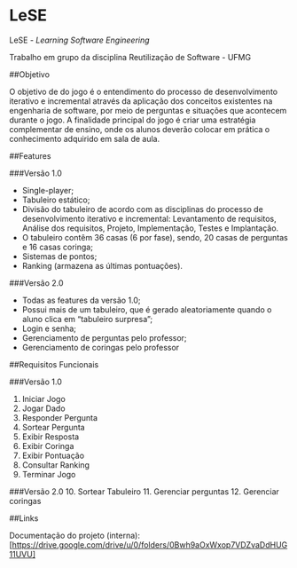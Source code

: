 # LeSE

LeSE - *Learning Software Engineering*

Trabalho em grupo da disciplina Reutilização de Software - UFMG

##Objetivo 

O objetivo de do jogo é o entendimento do processo de desenvolvimento iterativo e incremental através da aplicação dos 
conceitos existentes na engenharia de software, por meio de perguntas e situações que acontecem durante o jogo. 
A finalidade principal do jogo é criar uma estratégia complementar de ensino, onde os alunos deverão colocar em prática 
o conhecimento adquirido em sala de aula.

##Features

###Versão 1.0
* Single-player;
* Tabuleiro estático;  
* Divisão do tabuleiro de acordo com as disciplinas do processo de desenvolvimento iterativo e incremental: 
  Levantamento de requisitos, Análise dos requisitos, Projeto, Implementação, Testes e Implantação.
* O tabuleiro contêm 36 casas (6 por fase), sendo, 20 casas de perguntas e 16 casas coringa;
* Sistemas de pontos;
* Ranking (armazena as últimas pontuações).

###Versão 2.0
* Todas as features da versão 1.0;
* Possui mais de um tabuleiro, que é gerado aleatoriamente quando o aluno clica em “tabuleiro surpresa”;
* Login e senha;
* Gerenciamento de perguntas pelo professor;
* Gerenciamento de coringas pelo professor

##Requisitos Funcionais

###Versão 1.0
1. Iniciar Jogo
2. Jogar Dado
3. Responder Pergunta
4. Sortear Pergunta
5. Exibir Resposta
6. Exibir Coringa
7. Exibir Pontuação
8. Consultar Ranking
9. Terminar Jogo

###Versão 2.0
10. Sortear Tabuleiro
11. Gerenciar perguntas
12. Gerenciar coringas

##Links

Documentação do projeto (interna): [https://drive.google.com/drive/u/0/folders/0Bwh9aOxWxop7VDZvaDdHUG11UVU]
